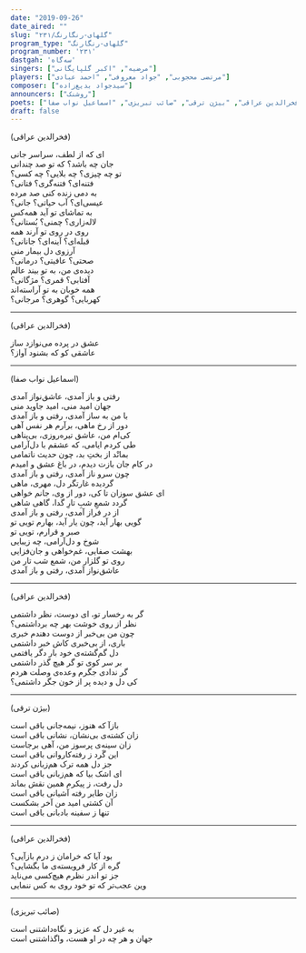 ```yaml
---
date: "2019-09-26"
date_aired: ""
slug: "گلهای-رنگارنگ/۲۳۱"
program_type: "گلهای-رنگارنگ"
program_number: '۲۳۱'
dastgah: 'سه‌گاه'
singers: ["مرضیه", "اکبر گلپایگانی"]
players: ["مرتضی محجوبی", "جواد معروفی", "احمد عبادی"]
composer: ["سیدجواد بدیع‌زاده"]
announcers: ["روشنک"]
poets: ["فخرالدین عراقی", "بیژن ترقی", "صائب تبریزی", "اسماعیل نواب صفا"]
draft: false
---
```


(فخرالدین عراقی)  

ای که از لطف، سراسر جانی  
جان چه باشد؟ که تو صد چندانی  
تو چه چیزی؟ چه بلایی؟ چه کسی؟  
فتنه‌ای؟ فتنه‌گری؟ فتانی؟  
به دمی زنده کنی صد مرده  
عیسی‌ای؟ آب حیاتی؟ جانی؟  
به تماشای تو آید همه‌کس  
لاله‌زاری؟ چمنی؟ بُستانی؟  
روی در روی تو آرند همه  
قبله‌ای؟ آینه‌ای؟ جانانی؟  
آرزوی دل بیمار منی  
صحتی؟ عافیتی؟ درمانی؟  
دیده‌ی من، به تو بیند عالم  
آفتابی؟ قمری؟ مژگانی؟  
همه خوبان به تو آراسته‌اند  
کهربایی؟ گوهری؟ مرجانی؟  

---  

(فخرالدین عراقی)  

عشق در پرده می‌نوازد ساز  
عاشقی کو که بشنود آواز؟  

---  

(اسماعیل نواب صفا)  

رفتی و باز آمدی، عاشق‌نواز آمدی  
جهان امید منی، امید جاوید منی  
با من به ساز آمدی، رفتی و باز آمدی  
دور از رخ ماهی، برآرم هر نفس آهی  
کی‌ام من، عاشق تیره‌روزی، بی‌پناهی  
طی کردم ایامی، که عشقم با دل‌آرامی  
بمانْد از بختِ بد، چون حدیث ناتمامی  
در کام جان بازت دیدم، در باغ عشق و امیدم  
چون سرو ناز آمدی، رفتی و باز آمدی  
گردیده غارتگر دل، مهری، ماهی  
ای عشق سوزان تا کی، دور از وی، جانم خواهی  
گردد شمعِ شبِ تارِ گدا، گاهی شاهی  
از در فراز آمدی، رفتی و باز آمدی  
گویی بهار آید، چون یار آید، بهارم تویی تو  
صبر و قرارم، تویی تو  
شوخ و دل‌آرامی، چه زیبایی  
بهشت صفایی، غم‌خواهی و جان‌فزایی  
روی تو گلزار من، شمع شب تار من  
عاشق‌نواز آمدی، رفتی و باز آمدی  

---  

(فخرالدین عراقی)  

گر به رخسار تو، ای دوست، نظر داشتمی  
نظر از روی خوشت بهر چه برداشتمی؟  
چون من بی‌خبر از دوست دهندم خبری  
باری، از بی‌خبری کاش خبر داشتمی  
دل گم‌گشته‌ی خود بار دگر یافتمی  
بر سر کوی تو گر هیچ گذر داشتمی  
گر ندادی جگرم وعده‌ی وصلت هردم  
کی دل و دیده پر از خون جگر داشتمی؟  

---  

(بیژن ترقی)  

بازآ که هنوز، نیمه‌جانی باقی است  
زان کشته‌ی بی‌نشان، نشانی باقی است  
زان سینه‌ی پرسوز من، آهی برجاست  
این گَرد ز رفته‌کاروانی باقی است  
جز دل همه ترک هم‌زبانی کردند  
ای اشک بیا که هم‌زبانی باقی است  
دل رفت، ز پیکرم همین نقش بماند  
زان طایر رفته آشیانی باقی است  
آن کشتی امید من آخر بشکست  
تنها ز سفینه بادبانی باقی است  

---  

(فخرالدین عراقی)  

بود آیا که خرامان ز درم بازآیی؟  
گره از کار فروبسته‌ی ما بگشایی؟  
جز تو اندر نظرم هیچ‌کسی می‌ناید  
وین عجب‌تر که تو خود روی به کس ننمایی  

---  

(صائب تبریزی)  

به غیر دل که عزیز و نگاه‌داشتنی است  
جهان و هر چه در او هست، واگذاشتنی است  
